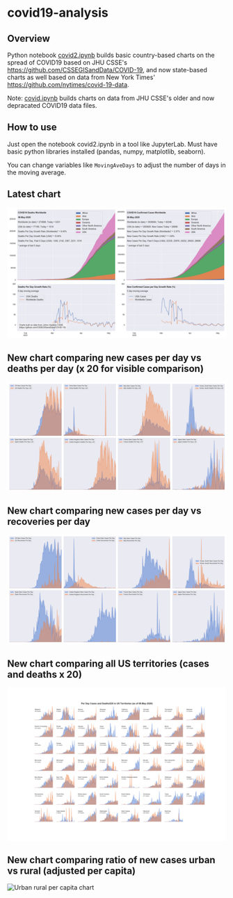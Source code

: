 # covid19-analysis

## Overview
Python notebook [covid2.ipynb](https://github.com/danlaw/covid19-analysis/blob/master/covid2.ipynb) builds basic country-based charts on the spread of COVID19 based on JHU CSSE's https://github.com/CSSEGISandData/COVID-19, and now state-based charts as well based on data from New York Times' https://github.com/nytimes/covid-19-data.

Note: [covid.ipynb](https://github.com/danlaw/covid19-analysis/blob/master/covid.ipynb) builds charts on data from JHU CSSE's older and now depracated COVID19 data files.

## How to use
Just open the notebook covid2.ipynb in a tool like JupyterLab. Must have basic python libraries installed (pandas, numpy, matplotlib, seaborn).

You can change variables like ``MovingAveDays`` to adjust the number of days in the moving average.

## Latest chart
![Latest chart](charts/20200508-covid19-chart.png)

## New chart comparing new cases per day vs deaths per day (x 20 for visible comparison)
![Comparison chart](charts/20200508-comparison-chart.png)

## New chart comparing new cases per day vs recoveries per day
![Recovery chart](charts/20200508-comparison-recovery-chart.png)

## New chart comparing all US territories (cases and deaths x 20)
![Territories chart](charts/20200508-compare-US-territories.png)

## New chart comparing ratio of new cases urban vs rural (adjusted per capita)
![Urban rural per capita chart](charts/20200508-US-counties-urban-vs-rural-per-capita-ratios.png)